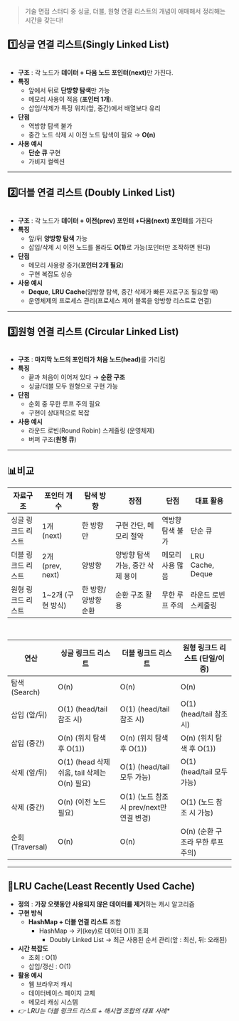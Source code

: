 <blockquote>
<p>기술 면접 스터디 중 싱글, 더블, 원형 연결 리스트의 개념이 애매해서 정리해는 시간을 갖는다!</p>
</blockquote>
<h2 id="1️⃣싱글-연결-리스트singly-linked-list">1️⃣싱글 연결 리스트(Singly Linked List)</h2>
<p><img alt="" src="https://velog.velcdn.com/images/dev_ssj/post/42a4f98f-d392-49da-870a-fd907b58ea16/image.png" /></p>
<ul>
<li><strong>구조</strong> : 각 노드가 <strong>데이터 + 다음 노드 포인터(next)</strong>만 가진다.</li>
<li><strong>특징</strong><ul>
<li>앞에서 뒤로 <strong>단방향 탐색</strong>만 가능</li>
<li>메모리 사용이 적음 (<strong>포인터 1개</strong>).</li>
<li>삽입/삭제가 특정 위치(앞, 중간)에서 배열보다 유리</li>
</ul>
</li>
<li><strong>단점</strong><ul>
<li>역방향 탐색 불가</li>
<li>중간 노드 삭제 시 이전 노드 탐색이 필요 → <strong>O(n)</strong></li>
</ul>
</li>
<li><strong>사용 예시</strong><ul>
<li><strong>단순 큐</strong> 구현</li>
<li>가비지 컬렉션</li>
</ul>
</li>
</ul>
<hr />
<h2 id="2️⃣더블-연결-리스트-doubly-linked-list">2️⃣더블 연결 리스트 (Doubly Linked List)</h2>
<p><img alt="" src="https://velog.velcdn.com/images/dev_ssj/post/db7c2f99-3ca1-48b3-983e-b97173407c8c/image.png" /></p>
<ul>
<li><strong>구조</strong> : 각 노드가 <strong>데이터 + 이전(prev) 포인터 +다음(next) 포인터</strong>를 가진다</li>
<li><strong>특징</strong><ul>
<li>앞/뒤 <strong>양방향 탐색</strong> 가능</li>
<li>삽입/삭제 시 이전 노드를 몰라도 <strong>O(1)</strong>로 가능(포인터만 조작하면 된다)</li>
</ul>
</li>
<li><strong>단점</strong><ul>
<li>메모리 사용량 증가(<strong>포인터 2개 필요</strong>)</li>
<li>구현 복잡도 상승</li>
</ul>
</li>
<li><strong>사용 예시</strong><ul>
<li><strong>Deque</strong>, <strong>LRU Cache</strong>(양방향 탐색, 중간 삭제가 빠른 자료구조 필요할 때)</li>
<li>운영체제의 프로세스 관리(프로세스 제어 블록을 양방향 리스트로 연결)</li>
</ul>
</li>
</ul>
<hr />
<h2 id="3️⃣원형-연결-리스트-circular-linked-list">3️⃣원형 연결 리스트 (Circular Linked List)</h2>
<p><img alt="" src="https://velog.velcdn.com/images/dev_ssj/post/3d15589e-d7d3-471c-971d-1bcbcfae7bad/image.png" /></p>
<ul>
<li><strong>구조</strong> : <strong>마지막 노드의 포인터가 처음 노드(head)</strong>를 가리킴</li>
<li><strong>특징</strong><ul>
<li>끝과 처음이 이어져 있다 → <strong>순환 구조</strong></li>
<li>싱글/더블 모두 원형으로 구현 가능</li>
</ul>
</li>
<li><strong>단점</strong><ul>
<li>순회 중 무한 루프 주의 필요</li>
<li>구현이 상대적으로 복잡</li>
</ul>
</li>
<li><strong>사용 예시</strong><ul>
<li>라운드 로빈(Round Robin) 스케줄링 (운영체제)</li>
<li>버퍼 구조(<strong>원형 큐</strong>)</li>
</ul>
</li>
</ul>
<hr />
<h2 id="📊비교">📊비교</h2>
<table>
<thead>
<tr>
<th>자료구조</th>
<th>포인터 개수</th>
<th>탐색 방향</th>
<th>장점</th>
<th>단점</th>
<th>대표 활용</th>
</tr>
</thead>
<tbody><tr>
<td>싱글 링크드 리스트</td>
<td>1개 (next)</td>
<td>한 방향만</td>
<td>구현 간단, 메모리 절약</td>
<td>역방향 탐색 불가</td>
<td>단순 큐</td>
</tr>
<tr>
<td>더블 링크드 리스트</td>
<td>2개 (prev, next)</td>
<td>양방향</td>
<td>양방향 탐색 가능, 중간 삭제 용이</td>
<td>메모리 사용 많음</td>
<td>LRU Cache, Deque</td>
</tr>
<tr>
<td>원형 링크드 리스트</td>
<td>1~2개 (구현 방식)</td>
<td>한 방향/양방향 순환</td>
<td>순환 구조 활용</td>
<td>무한 루프 주의</td>
<td>라운드 로빈 스케줄링</td>
</tr>
</tbody></table>
<br />

<table>
<thead>
<tr>
<th>연산</th>
<th>싱글 링크드 리스트</th>
<th>더블 링크드 리스트</th>
<th>원형 링크드 리스트 (단일/이중)</th>
</tr>
</thead>
<tbody><tr>
<td>탐색 (Search)</td>
<td>O(n)</td>
<td>O(n)</td>
<td>O(n)</td>
</tr>
<tr>
<td>삽입 (앞/뒤)</td>
<td>O(1) (head/tail 참조 시)</td>
<td>O(1) (head/tail 참조 시)</td>
<td>O(1) (head/tail 참조 시)</td>
</tr>
<tr>
<td>삽입 (중간)</td>
<td>O(n) (위치 탐색 후 O(1))</td>
<td>O(n) (위치 탐색 후 O(1))</td>
<td>O(n) (위치 탐색 후 O(1))</td>
</tr>
<tr>
<td>삭제 (앞/뒤)</td>
<td>O(1) (head 삭제 쉬움, tail 삭제는 O(n) 필요)</td>
<td>O(1) (head/tail 모두 가능)</td>
<td>O(1) (head/tail 모두 가능)</td>
</tr>
<tr>
<td>삭제 (중간)</td>
<td>O(n) (이전 노드 필요)</td>
<td>O(1) (노드 참조 시 prev/next만 연결 변경)</td>
<td>O(1) (노드 참조 시 가능)</td>
</tr>
<tr>
<td>순회 (Traversal)</td>
<td>O(n)</td>
<td>O(n)</td>
<td>O(n) (순환 구조라 무한 루프 주의)</td>
</tr>
</tbody></table>
<hr />
<h2 id="📌lru-cacheleast-recently-used-cache">📌LRU Cache(Least Recently Used Cache)</h2>
<ul>
<li><strong>정의</strong> : <strong>가장 오랫동안 사용되지 않은 데이터를 제거</strong>하는 캐시 알고리즘</li>
<li><strong>구현 방식</strong><ul>
<li><strong>HashMap + 더블 연결 리스트</strong> 조합<ul>
<li>HashMap → 키(key)로 데이터 O(1) 조회<ul>
<li>Doubly Linked List → 최근 사용된 순서 관리(앞 : 최신, 뒤: 오래된)</li>
</ul>
</li>
</ul>
</li>
</ul>
</li>
<li><strong>시간 복잡도</strong><ul>
<li>조회 : O(1)</li>
<li>삽입/갱신 : O(1)</li>
</ul>
</li>
<li><strong>활용 예시</strong><ul>
<li>웹 브라우저 캐시</li>
<li>데이터베이스 페이지 교체</li>
<li>메모리 캐싱 시스템</li>
</ul>
</li>
<li><em>👉 LRU는 더블 링크드 리스트 + 해시맵 조합의 대표 사례*</em></li>
</ul>
